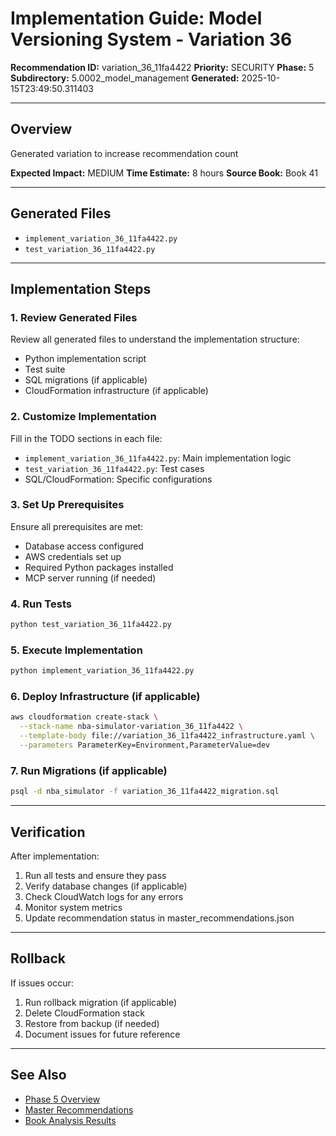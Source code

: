 # Implementation Guide: Model Versioning System - Variation 36

**Recommendation ID:** variation_36_11fa4422
**Priority:** SECURITY
**Phase:** 5
**Subdirectory:** 5.0002_model_management
**Generated:** 2025-10-15T23:49:50.311403

---

## Overview

Generated variation to increase recommendation count

**Expected Impact:** MEDIUM
**Time Estimate:** 8 hours
**Source Book:** Book 41

---

## Generated Files

- `implement_variation_36_11fa4422.py`
- `test_variation_36_11fa4422.py`

---

## Implementation Steps

### 1. Review Generated Files

Review all generated files to understand the implementation structure:
- Python implementation script
- Test suite
- SQL migrations (if applicable)
- CloudFormation infrastructure (if applicable)

### 2. Customize Implementation

Fill in the TODO sections in each file:
- `implement_variation_36_11fa4422.py`: Main implementation logic
- `test_variation_36_11fa4422.py`: Test cases
- SQL/CloudFormation: Specific configurations

### 3. Set Up Prerequisites

Ensure all prerequisites are met:
- Database access configured
- AWS credentials set up
- Required Python packages installed
- MCP server running (if needed)

### 4. Run Tests

```bash
python test_variation_36_11fa4422.py
```

### 5. Execute Implementation

```bash
python implement_variation_36_11fa4422.py
```

### 6. Deploy Infrastructure (if applicable)

```bash
aws cloudformation create-stack \
  --stack-name nba-simulator-variation_36_11fa4422 \
  --template-body file://variation_36_11fa4422_infrastructure.yaml \
  --parameters ParameterKey=Environment,ParameterValue=dev
```

### 7. Run Migrations (if applicable)

```bash
psql -d nba_simulator -f variation_36_11fa4422_migration.sql
```

---

## Verification

After implementation:
1. Run all tests and ensure they pass
2. Verify database changes (if applicable)
3. Check CloudWatch logs for any errors
4. Monitor system metrics
5. Update recommendation status in master_recommendations.json

---

## Rollback

If issues occur:
1. Run rollback migration (if applicable)
2. Delete CloudFormation stack
3. Restore from backup (if needed)
4. Document issues for future reference

---

## See Also

- [Phase 5 Overview](/Users/ryanranft/nba-simulator-aws/docs/phases/phase_5/)
- [Master Recommendations](/Users/ryanranft/nba-mcp-synthesis/analysis_results/master_recommendations.json)
- [Book Analysis Results](/Users/ryanranft/nba-mcp-synthesis/analysis_results/)
